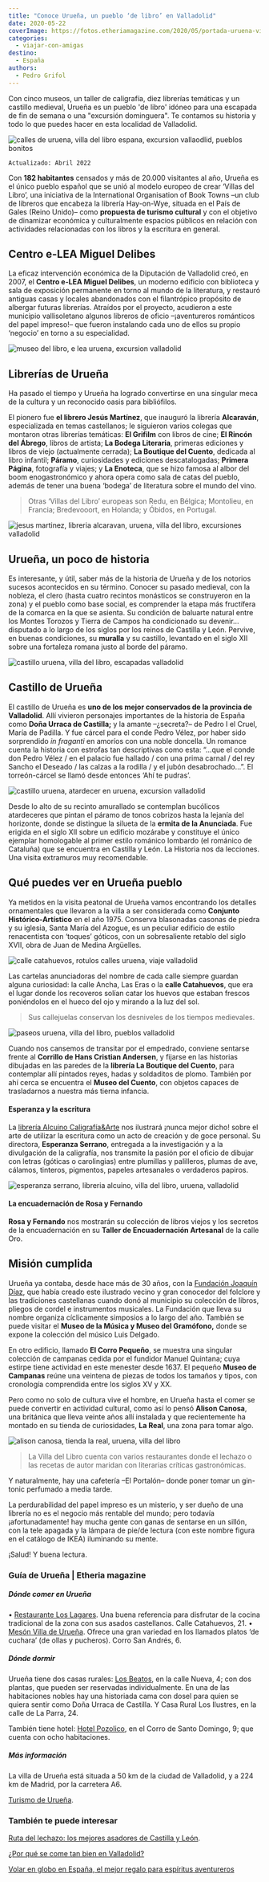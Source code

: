 ```yaml
---
title: "Conoce Urueña, un pueblo ‘de libro’ en Valladolid"
date: 2020-05-22
coverImage: https://fotos.etheriamagazine.com/2020/05/portada-uruena-villa-del-libro-2020.jpg
categories: 
  - viajar-con-amigas
destino: 
  - España
authors: 
  - Pedro Grifol
---
```


Con cinco museos, un taller de caligrafía, diez librerías temáticas y un castillo medieval, Urueña es un pueblo 'de libro' idóneo para una escapada de fin de semana o una "excursión dominguera". Te contamos su historia y todo lo que puedes hacer en esta localidad de Valladolid.

![calles de uruena, villa del libro espana, excursion vallaodlid, pueblos bonitos](https://fotos.etheriamagazine.com/2020/05/excursion-uruena-valladolid.jpg "Calles de Urueña (Valladolid). © Pedro Grifol")

```
Actualizado: Abril 2022
```

Con **182 habitantes** censados y más de 20.000 visitantes al año, Urueña es el único 
pueblo español que se unió al modelo europeo de crear ‘Villas del Libro’, una iniciativa 
de la International Organisation of Book Towns –un club de libreros que encabeza la 
librería Hay-on-Wye, situada en el País de Gales (Reino Unido)– como **propuesta de 
turismo cultural** y con el objetivo de dinamizar económica y culturalmente espacios 
públicos en relación con actividades relacionadas con los libros y la escritura en 
general. 

## Centro e-LEA Miguel Delibes

La eficaz intervención económica de la Diputación de Valladolid creó, en 2007, el 
**Centro e-LEA Miguel Delibes**, un moderno edificio con biblioteca y sala de exposición 
permanente en torno al mundo de la literatura, y restauró antiguas casas y locales 
abandonados con el filantrópico propósito de albergar futuras librerías. Atraídos por el 
proyecto, acudieron a este municipio vallisoletano algunos libreros de oficio 
–¡aventureros románticos del papel impreso!– que fueron instalando cada uno de ellos su 
propio ‘negocio’ en torno a su especialidad. 

![museo del libro, e lea uruena, excursion valladolid](https://fotos.etheriamagazine.com/2020/05/Uruena-valladolid-Museo-del-Libro-e-LEA.jpg "Centro e-LEA Miguel Delibes, en la villa de Urueña. © P. Grifol")

## Librerías de Urueña

Ha pasado el tiempo y Urueña ha logrado convertirse en una singular meca de la cultura y 
un reconocido oasis para bibliófilos. 

El pionero fue **el librero Jesús Martínez**, que inauguró la librería **Alcaraván**, 
especializada en temas castellanos; le siguieron varios colegas que montaron otras 
librerías temáticas: **El Grifilm** con libros de cine; **El Rincón del Ábrego**, libros 
de artista; **La Bodega Literaria**, primeras ediciones y libros de viejo (actualmente 
cerrada);​ **La Boutique del Cuento**, dedicada al libro infantil; **Páramo**, 
curiosidades y ediciones descatalogadas;​ **Primera Página**, fotografía y viajes; y 
**La Enoteca**, que se hizo famosa al albor del boom enogastronómico y ahora opera como 
sala de catas del pueblo, además de tener una buena ‘bodega’ de literatura sobre el 
mundo del vino. 

> Otras ‘Villas del Libro’ europeas son Redu, en Bélgica; Montolieu, en Francia; 
> Bredevooort, en Holanda; y Óbidos, en Portugal. 

![jesus martinez, libreria alcaravan, uruena, villa del libro, excursiones valladolid](https://fotos.etheriamagazine.com/2020/05/Uruena-villa-del-libro-valladolid-libreria-alcaravan.jpg "El librero Jesús Martínez fue el pionero de la villa con la librería Alcaraván. © P. Grifol")

## Urueña, un poco de historia

Es interesante, y útil, saber más de la historia de Urueña y de los notorios sucesos 
acontecidos en su término. Conocer su pasado medieval, con la nobleza, el clero (hasta 
cuatro recintos monásticos se construyeron en la zona) y el pueblo como base social, es 
comprender la etapa más fructífera de la comarca en la que se asienta. Su condición de 
baluarte natural entre los Montes Torozos y Tierra de Campos ha condicionado su devenir… 
disputado a lo largo de los siglos por los reinos de Castilla y León. Pervive, en buenas 
condiciones, su **muralla** y su castillo, levantado en el siglo XII sobre una fortaleza 
romana justo al borde del páramo. 

![castillo uruena, villa del libro, escapadas valladolid](https://fotos.etheriamagazine.com/2020/05/Uruena-villa-del-libro-castillo-valladolid.jpg "Panorámica con Urueña al fondo. © Pedro Grifol")

## Castillo de Urueña

El castillo de Urueña es **uno de los mejor conservados de la provincia de Valladolid**. 
Allí vivieron personajes importantes de la historia de España como **Doña Urraca de 
Castilla;** y la amante –¿secreta?– de Pedro I el Cruel, María de Padilla. Y fue cárcel 
para el conde Pedro Vélez, por haber sido sorprendido _in fraganti_ en amoríos con una 
noble doncella. Un romance cuenta la historia con estrofas tan descriptivas como esta: 
“…que el conde don Pedro Vélez / en el palacio fue hallado / con una prima carnal / del 
rey Sancho el Deseado / las calzas a la rodilla / y el jubón desabrochado…”. El 
torreón-cárcel se llamó desde entonces ‘Ahí te pudras’. 

![castillo uruena, atardecer en uruena, excursion valladolid](https://fotos.etheriamagazine.com/2020/05/Uruena-villa-del-libro-valladolid-atardecer.jpg "Atardecer desde Urueña. © P. Grifol")

Desde lo alto de su recinto amurallado se contemplan bucólicos atardeceres que pintan el 
páramo de tonos cobrizos hasta la lejanía del horizonte, donde se distingue la silueta 
de la **ermita de la Anunciada**. Fue erigida en el siglo XII sobre un edificio mozárabe 
y constituye el único ejemplar homologable al primer estilo románico lombardo (el 
románico de Cataluña) que se encuentra en Castilla y León. La Historia nos da lecciones. 
Una visita extramuros muy recomendable. 

## Qué puedes ver en Urueña pueblo

Ya metidos en la visita peatonal de Urueña vamos encontrando los detalles ornamentales 
que llevaron a la villa a ser considerada como **Conjunto Histórico-Artístico** en el 
año 1975. Conserva blasonadas casonas de piedra y su iglesia, Santa María del Azogue, es 
un peculiar edificio de estilo renacentista con ‘toques’ góticos, con un sobresaliente 
retablo del siglo XVII, obra de Juan de Medina Argüelles. 

![calle catahuevos, rotulos calles uruena, viaje valladolid](https://fotos.etheriamagazine.com/2020/05/Uruena-villa-del-libro-valladolid-nombre-calles.jpg "Curiosos rótulos de las calles de Urueña. © P. Grifol")

Las cartelas anunciadoras del nombre de cada calle siempre guardan alguna curiosidad: la 
calle Ancha, Las Eras o la **calle Catahuevos**, que era el lugar donde los recoveros 
solían catar los huevos que estaban frescos poniéndolos en el hueco del ojo y mirando a 
la luz del sol. 

> Sus callejuelas conservan los desniveles de los tiempos medievales. 

![paseos uruena, villa del libro, pueblos valladolid](https://fotos.etheriamagazine.com/2020/05/Uruena-valladolid.jpg "No te prives de dar un paseo nocturno por Urueña. © P. Grifol")

Cuando nos cansemos de transitar por el empedrado, conviene sentarse frente al 
**Corrillo de Hans Cristian Andersen**, y fijarse en las historias dibujadas en las 
paredes de la **librería La Boutique del Cuento**, para contemplar allí pintados reyes, 
hadas y soldaditos de plomo. También por ahí cerca se encuentra el **Museo del Cuento**, 
con objetos capaces de trasladarnos a nuestra más tierna infancia. 

#### Esperanza y la escritura

La [librería Alcuino Caligrafía&Arte](http://www.alcuinocaligrafiayarte.com) nos 
ilustrará ¡nunca mejor dicho! sobre el arte de utilizar la escritura como un acto de 
creación y de goce personal. Su directora, **Esperanza Serrano**, entregada a la 
investigación y a la divulgación de la caligrafía, nos transmite la pasión por el oficio 
de dibujar con letras (góticas o carolingias) entre plumillas y palilleros, plumas de 
ave, cálamos, tinteros, pigmentos, papeles artesanales o verdaderos papiros. 

![esperanza serrano, libreria alcuino, villa del libro, uruena, valladolid](https://fotos.etheriamagazine.com/2020/05/Uruena-valladolid-caligrafa-Esperanza-Serrano.jpg "La caligrafista Esperanza Serrano dirige la librería Alcuino Caligrafía&Arte. © P. Grifol")

#### La encuadernación de Rosa y Fernando

**Rosa y Fernando** nos mostrarán su colección de libros viejos y los secretos de la 
encuadernación en su **Taller de Encuadernación Artesanal** de la calle Oro. 

## Misión cumplida

Urueña ya contaba, desde hace más de 30 años, con la [Fundación Joaquín 
Díaz](http://www.funjdiaz.net), que había creado este ilustrado vecino y gran conocedor 
del folclore y las tradiciones castellanas cuando donó al municipio su colección de 
libros, pliegos de cordel e instrumentos musicales. La Fundación que lleva su nombre 
organiza cíclicamente simposios a lo largo del año. También se puede visitar el **Museo 
de la Música y Museo del Gramófono,** donde se expone la colección del músico Luis 
Delgado. 

En otro edificio, llamado **El Corro Pequeño**, se muestra una singular colección de 
campanas cedida por el fundidor Manuel Quintana; cuya estirpe tiene actividad en este 
menester desde 1637. El pequeño **Museo de Campanas** reúne una veintena de piezas de 
todos los tamaños y tipos, con cronología comprendida entre los siglos XV y XX. 

Pero como no solo de cultura vive el hombre, en Urueña hasta el comer se puede convertir 
en actividad cultural, como así lo pensó **Alison Canosa**, una británica que lleva 
veinte años allí instalada y que recientemente ha montado en su tienda de curiosidades, 
**La Real**, una zona para tomar algo. 

![alison canosa, tienda la real, uruena, villa del libro](https://fotos.etheriamagazine.com/2020/05/Uruena-valladolid-Alison-Canosa-La-Real.jpg "Alison Canosa regenta la tienda de curiosidades La Real. © P. Grifol")

> La Villa del Libro cuenta con varios restaurantes donde el lechazo o las recetas de 
> autor maridan con literarias críticas gastronómicas. 

Y naturalmente, hay una cafetería –El Portalón– donde poner tomar un gin-tonic perfumado 
a media tarde. 

La perdurabilidad del papel impreso es un misterio, y ser dueño de una librería no es el 
negocio más rentable del mundo; pero todavía ¡afortunadamente! hay mucha gente con ganas 
de sentarse en un sillón, con la tele apagada y la lámpara de pie/de lectura (con este 
nombre figura en el catálogo de IKEA) iluminando su mente. 

¡Salud! Y buena lectura. 

### Guía de Urueña | Etheria magazine

##### Dónde comer en Urueña

• [Restaurante Los Lagares](http://www.loslagares.com). Una buena referencia para 
disfrutar de la cocina tradicional de la zona con sus asados castellanos. Calle 
Catahuevos, 21. • [Mesón Villa de Urueña](http://www.mesonvilladeurueña.es). Ofrece una 
gran variedad en los llamados platos ‘de cuchara’ (de ollas y pucheros). Corro San 
Andrés, 6. 

##### Dónde dormir

Urueña tiene dos casas rurales: [Los Beatos](http://www.villadeuruena.es), en la calle 
Nueva, 4; con dos plantas, que pueden ser reservadas individualmente. En una de las 
habitaciones nobles hay una historiada cama con dosel para quien se quiera sentir como 
Doña Urraca de Castilla. Y Casa Rural Los Ilustres, en la calle de La Parra, 24. 

También tiene hotel: [Hotel Pozolico](http://www.pozolico.com), en el Corro de Santo 
Domingo, 9; que cuenta con ocho habitaciones. 

##### Más información

La villa de Urueña está situada a 50 km de la ciudad de Valladolid, y a 224 km de 
Madrid, por la carretera A6. 

[Turismo de Urueña](http://www.urueña.es/). 

### También te puede interesar

[Ruta del lechazo: los mejores asadores de Castilla y 
León](https://etheriamagazine.com/2019/04/25/viajar-con-amigas-ruta-del-lechazo-mejores-asadores-castilla-y-leon/). 

[¿Por qué se come tan bien en 
Valladolid?](https://etheriamagazine.com/2019/01/31/bares-imprescindibles-finde-valladolid/) 

[Volar en globo en España, el mejor regalo para espíritus 
aventureros](https://etheriamagazine.com/2020/07/07/vuelos-en-globo-en-espana-regalo-viajero/)
